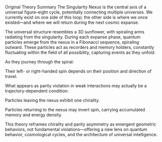 Original Theory Summary
The Singularity Nexus is the central axis of a universal figure-eight cycle, potentially connecting multiple universes. We currently exist on one side of this loop; the other side is where we once existed—and where we will return during the next cosmic expanse.

The universal structure resembles a 3D sunflower, with spiraling arms radiating from the singularity. During each expanse phase, quantum particles emerge from the nexus in a Fibonacci sequence, spiraling outward. These particles act as recorders and memory holders, constantly fluctuating within the field of all possibility, capturing events as they unfold.

As they journey through the spiral:

Their left- or right-handed spin depends on their position and direction of travel.

What appears as parity violation in weak interactions may actually be a trajectory-dependent condition:

Particles leaving the nexus exhibit one chirality.

Particles returning to the nexus may invert spin, carrying accumulated memory and energy density.

This theory reframes chirality and parity asymmetry as emergent geometric behaviors, not fundamental violations—offering a new lens on quantum behavior, cosmological cycles, and the architecture of universal intelligence.
